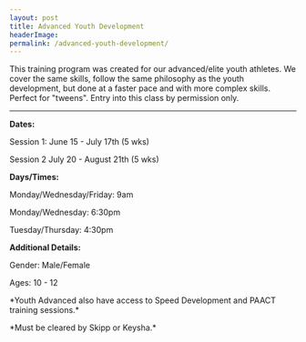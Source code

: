 ```yaml
---
layout: post
title: Advanced Youth Development
headerImage:
permalink: /advanced-youth-development/
---
```


This training program was created for our advanced/elite youth athletes. We cover the same skills, follow the same philosophy as the youth development, but done at a faster pace and with more complex skills. Perfect for "tweens". Entry into this class by permission only.

****

**Dates:**

Session 1: June 15 - July 17th (5 wks)

Session 2 July 20 - August 21th (5 wks)

**Days/Times:**

Monday/Wednesday/Friday: 9am

Monday/Wednesday: 6:30pm

Tuesday/Thursday: 4:30pm

**Additional Details:**

Gender: Male/Female

Ages: 10 - 12

\*Youth Advanced also have access to Speed Development and PAACT training sessions.\*

\*Must be cleared by Skipp or Keysha.\*